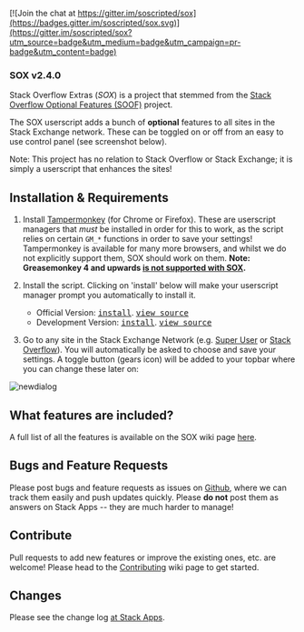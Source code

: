 [![Join the chat at https://gitter.im/soscripted/sox](https://badges.gitter.im/soscripted/sox.svg)](https://gitter.im/soscripted/sox?utm_source=badge&utm_medium=badge&utm_campaign=pr-badge&utm_content=badge)

### SOX v2.4.0

Stack Overflow Extras (*SOX*) is a project that stemmed from the [Stack Overflow Optional Features (SOOF)](https://github.com/shu8/Stack-Overflow-Optional-Features) project.

The SOX userscript adds a bunch of **optional** features to all sites in the Stack Exchange network. These can be toggled on or off from an easy to use control panel (see screenshot below).

Note: This project has no relation to Stack Overflow or Stack Exchange; it is simply a userscript that enhances the sites!

## Installation & Requirements

1. Install [Tampermonkey](http://tampermonkey.net/) (for Chrome or Firefox). These are userscript managers that *must* be installed in order for this to work, as the script relies on certain `GM_*` functions in order to save your settings! Tampermonkey is available for many more browsers, and whilst we do not explicitly support them, SOX should work on them. **Note: Greasemonkey 4 and upwards [is not supported with SOX](https://github.com/soscripted/sox/issues/306).**
2. Install the script. Clicking on 'install' below will make your userscript manager prompt you automatically to install it.

    - Official Version: <kbd>[install](https://github.com/soscripted/sox/raw/v2.3.0/sox.user.js)</kbd>. <kbd>[view source](https://github.com/soscripted/sox/blob/v2.3.0/sox.user.js)</kbd>
    - Development Version: <kbd>[install](https://github.com/soscripted/sox/raw/dev/sox.user.js)</kbd>. <kbd>[view source](https://github.com/soscripted/sox/blob/dev/sox.user.js)</kbd>

3. Go to any site in the Stack Exchange Network (e.g. [Super User](http://superuser.com/) or [Stack Overflow](http://stackoverflow.com/)). You will automatically be asked to choose and save your settings. A toggle button (gears icon) will be added to your topbar where you can change these later on:

![newdialog](https://i.stack.imgur.com/q93pM.jpg)

## What features are included?

A full list of all the features is available on the SOX wiki page [here](https://github.com/soscripted/sox/wiki/Features).

## Bugs and Feature Requests

Please post bugs and feature requests as issues on [Github](https://github.com/soscripted/sox), where we can track them easily and push updates quickly. Please **do not** post them as answers on Stack Apps -- they are much harder to manage!

## Contribute

Pull requests to add new features or improve the existing ones, etc. are welcome! Please head to the [Contributing](https://github.com/soscripted/sox/wiki/Contributing) wiki page to get started.

## Changes

Please see the change log [at Stack Apps](http://stackapps.com/a/6358).
